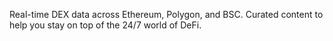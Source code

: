 Real-time DEX data across Ethereum, Polygon, and BSC. Curated content to help you stay on top of the 24/7 world of DeFi.